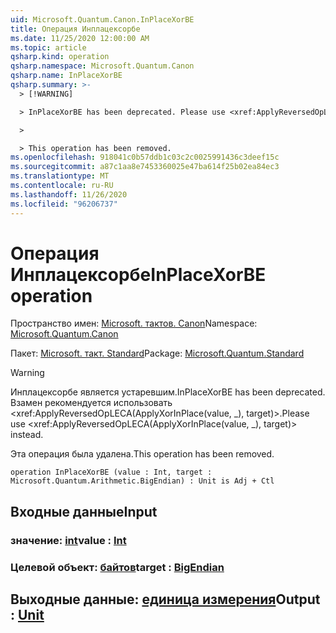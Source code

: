 ```yaml
---
uid: Microsoft.Quantum.Canon.InPlaceXorBE
title: Операция Инплацексорбе
ms.date: 11/25/2020 12:00:00 AM
ms.topic: article
qsharp.kind: operation
qsharp.namespace: Microsoft.Quantum.Canon
qsharp.name: InPlaceXorBE
qsharp.summary: >-
  > [!WARNING]

  > InPlaceXorBE has been deprecated. Please use <xref:ApplyReversedOpLECA(ApplyXorInPlace(value, _), target)> instead.

  >

  > This operation has been removed.
ms.openlocfilehash: 918041c0b57ddb1c03c2c0025991436c3deef15c
ms.sourcegitcommit: a87c1aa8e7453360025e47ba614f25b02ea84ec3
ms.translationtype: MT
ms.contentlocale: ru-RU
ms.lasthandoff: 11/26/2020
ms.locfileid: "96206737"
---
```

# <a name="inplacexorbe-operation"></a><span data-ttu-id="d0ace-102">Операция Инплацексорбе</span><span class="sxs-lookup"><span data-stu-id="d0ace-102">InPlaceXorBE operation</span></span>

<span data-ttu-id="d0ace-103">Пространство имен: [Microsoft. тактов. Canon](xref:Microsoft.Quantum.Canon)</span><span class="sxs-lookup"><span data-stu-id="d0ace-103">Namespace: [Microsoft.Quantum.Canon](xref:Microsoft.Quantum.Canon)</span></span>

<span data-ttu-id="d0ace-104">Пакет: [Microsoft. такт. Standard](https://nuget.org/packages/Microsoft.Quantum.Standard)</span><span class="sxs-lookup"><span data-stu-id="d0ace-104">Package: [Microsoft.Quantum.Standard](https://nuget.org/packages/Microsoft.Quantum.Standard)</span></span>


> [!WARNING]
> <span data-ttu-id="d0ace-105">Инплацексорбе является устаревшим.</span><span class="sxs-lookup"><span data-stu-id="d0ace-105">InPlaceXorBE has been deprecated.</span></span> <span data-ttu-id="d0ace-106">Взамен рекомендуется использовать <xref:ApplyReversedOpLECA(ApplyXorInPlace(value, _), target)>.</span><span class="sxs-lookup"><span data-stu-id="d0ace-106">Please use <xref:ApplyReversedOpLECA(ApplyXorInPlace(value, _), target)> instead.</span></span>
>
> <span data-ttu-id="d0ace-107">Эта операция была удалена.</span><span class="sxs-lookup"><span data-stu-id="d0ace-107">This operation has been removed.</span></span>



```qsharp
operation InPlaceXorBE (value : Int, target : Microsoft.Quantum.Arithmetic.BigEndian) : Unit is Adj + Ctl
```


## <a name="input"></a><span data-ttu-id="d0ace-108">Входные данные</span><span class="sxs-lookup"><span data-stu-id="d0ace-108">Input</span></span>

### <a name="value--int"></a><span data-ttu-id="d0ace-109">значение: [int](xref:microsoft.quantum.lang-ref.int)</span><span class="sxs-lookup"><span data-stu-id="d0ace-109">value : [Int](xref:microsoft.quantum.lang-ref.int)</span></span>




### <a name="target--bigendian"></a><span data-ttu-id="d0ace-110">Целевой объект: [байтов](xref:Microsoft.Quantum.Arithmetic.BigEndian)</span><span class="sxs-lookup"><span data-stu-id="d0ace-110">target : [BigEndian](xref:Microsoft.Quantum.Arithmetic.BigEndian)</span></span>





## <a name="output--unit"></a><span data-ttu-id="d0ace-111">Выходные данные: [единица измерения](xref:microsoft.quantum.lang-ref.unit)</span><span class="sxs-lookup"><span data-stu-id="d0ace-111">Output : [Unit](xref:microsoft.quantum.lang-ref.unit)</span></span>

